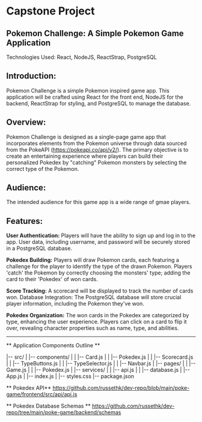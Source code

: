 # Capstone Project 

## Pokemon Challenge: A Simple Pokemon Game Application  ##
Technologies Used: React, NodeJS, ReactStrap, PostgreSQL

## Introduction:
Pokemon Challenge is a simple Pokemon inspired game app. This application will be crafted using React for the front end, NodeJS for the backend, ReactStrap for styling, and PostgreSQL to manage the database.

## Overview:
Pokemon Challenge is designed as a single-page game app that incorporates elements from the Pokemon universe through data sourced from the PokeAPI (https://pokeapi.co/api/v2/). The primary objective is to create an entertaining experience where players can build their personalized Pokedex by "catching" Pokemon monsters by selecting the correct type of the Pokemon. 

## Audience:
The intended audience for this game app is a wide range of gmae players. 
## Features:

**User Authentication:**
Players will have the ability to sign up and log in to the app.
User data, including username, and password will be securely stored in a PostgreSQL database.

**Pokedex Building:**
Players will draw Pokemon cards, each featuring a challenge for the player to identify the type of the drawn Pokemon.
Players 'catch' the Pokemon by correctly choosing the monsters' type; adding the card to their 'Pokedex' of won cards.

**Score Tracking:**
A scorecard will be displayed to track the number of cards won.
Database Integration:
The PostgreSQL database will store crucial player information, including the Pokemon they've won.

**Pokedex Organization:**
The won cards in the Pokedex are categorized by type, enhancing the user experience.
Players can click on a card to flip it over, revealing character properties such as name, type, and abilities.

------------------------------------------------------------

** Application Components Outline ** 

|-- src/
|   |-- components/
|   |   |-- Card.js
|   |   |-- Pokedex.js
|   |   |-- Scorecard.js
|   |   |-- TypeButtons.js
|   |   |-- TypeSelector.js
|   |   |-- Navbar.js
|   |-- pages/
|   |   |-- Game.js
|   |   |-- Pokedex.js
|   |-- services/
|   |   |-- api.js
|   |   |-- database.js
|   |-- App.js
|   |-- index.js
|   |-- styles.css
|-- package.json



** Pokedex API**
https://github.com/russethk/dev-repo/blob/main/poke-game/frontend/src/api/api.js

** Pokedex Database Schemas **
https://github.com/russethk/dev-repo/tree/main/poke-game/backend/schemas



